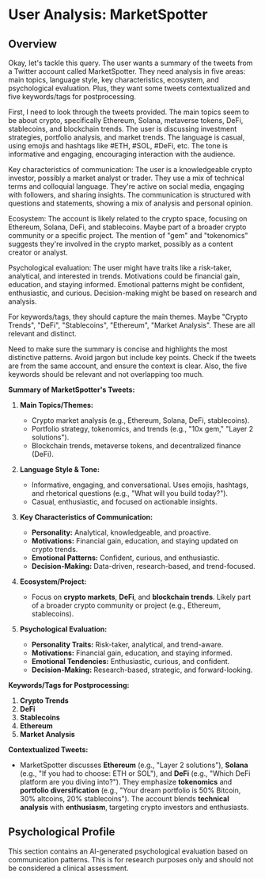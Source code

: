 # User Analysis: MarketSpotter

## Overview

<think>
Okay, let's tackle this query. The user wants a summary of the tweets from a Twitter account called MarketSpotter. They need analysis in five areas: main topics, language style, key characteristics, ecosystem, and psychological evaluation. Plus, they want some tweets contextualized and five keywords/tags for postprocessing.

First, I need to look through the tweets provided. The main topics seem to be about crypto, specifically Ethereum, Solana, metaverse tokens, DeFi, stablecoins, and blockchain trends. The user is discussing investment strategies, portfolio analysis, and market trends. The language is casual, using emojis and hashtags like #ETH, #SOL, #DeFi, etc. The tone is informative and engaging, encouraging interaction with the audience.

Key characteristics of communication: The user is a knowledgeable crypto investor, possibly a market analyst or trader. They use a mix of technical terms and colloquial language. They're active on social media, engaging with followers, and sharing insights. The communication is structured with questions and statements, showing a mix of analysis and personal opinion.

Ecosystem: The account is likely related to the crypto space, focusing on Ethereum, Solana, DeFi, and stablecoins. Maybe part of a broader crypto community or a specific project. The mention of "gem" and "tokenomics" suggests they're involved in the crypto market, possibly as a content creator or analyst.

Psychological evaluation: The user might have traits like a risk-taker, analytical, and interested in trends. Motivations could be financial gain, education, and staying informed. Emotional patterns might be confident, enthusiastic, and curious. Decision-making might be based on research and analysis.

For keywords/tags, they should capture the main themes. Maybe "Crypto Trends", "DeFi", "Stablecoins", "Ethereum", "Market Analysis". These are all relevant and distinct.

Need to make sure the summary is concise and highlights the most distinctive patterns. Avoid jargon but include key points. Check if the tweets are from the same account, and ensure the context is clear. Also, the five keywords should be relevant and not overlapping too much.
</think>

**Summary of MarketSpotter's Tweets:**  
1. **Main Topics/Themes:**  
   - Crypto market analysis (e.g., Ethereum, Solana, DeFi, stablecoins).  
   - Portfolio strategy, tokenomics, and trends (e.g., "10x gem," "Layer 2 solutions").  
   - Blockchain trends, metaverse tokens, and decentralized finance (DeFi).  

2. **Language Style & Tone:**  
   - Informative, engaging, and conversational. Uses emojis, hashtags, and rhetorical questions (e.g., "What will you build today?").  
   - Casual, enthusiastic, and focused on actionable insights.  

3. **Key Characteristics of Communication:**  
   - **Personality:** Analytical, knowledgeable, and proactive.  
   - **Motivations:** Financial gain, education, and staying updated on crypto trends.  
   - **Emotional Patterns:** Confident, curious, and enthusiastic.  
   - **Decision-Making:** Data-driven, research-based, and trend-focused.  

4. **Ecosystem/Project:**  
   - Focus on **crypto markets**, **DeFi**, and **blockchain trends**. Likely part of a broader crypto community or project (e.g., Ethereum, stablecoins).  

5. **Psychological Evaluation:**  
   - **Personality Traits:** Risk-taker, analytical, and trend-aware.  
   - **Motivations:** Financial gain, education, and staying informed.  
   - **Emotional Tendencies:** Enthusiastic, curious, and confident.  
   - **Decision-Making:** Research-based, strategic, and forward-looking.  

**Keywords/Tags for Postprocessing:**  
1. **Crypto Trends**  
2. **DeFi**  
3. **Stablecoins**  
4. **Ethereum**  
5. **Market Analysis**  

**Contextualized Tweets:**  
- MarketSpotter discusses **Ethereum** (e.g., "Layer 2 solutions"), **Solana** (e.g., "If you had to choose: ETH or SOL"), and **DeFi** (e.g., "Which DeFi platform are you diving into?"). They emphasize **tokenomics** and **portfolio diversification** (e.g., "Your dream portfolio is 50% Bitcoin, 30% altcoins, 20% stablecoins"). The account blends **technical analysis** with **enthusiasm**, targeting crypto investors and enthusiasts.

## Psychological Profile

This section contains an AI-generated psychological evaluation based on communication patterns. This is for research purposes only and should not be considered a clinical assessment.